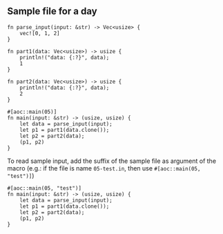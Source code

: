 ## Sample file for a day

```
fn parse_input(input: &str) -> Vec<usize> {
    vec![0, 1, 2]
}

fn part1(data: Vec<usize>) -> usize {
    println!("data: {:?}", data);
    1
}

fn part2(data: Vec<usize>) -> usize {
    println!("data: {:?}", data);
    2
}

#[aoc::main(05)]
fn main(input: &str) -> (usize, usize) {
    let data = parse_input(input);
    let p1 = part1(data.clone());
    let p2 = part2(data);
    (p1, p2)
}
```

To read sample input, add the suffix of the sample file as argument
of the macro (e.g.: if the file is name `05-test.in`, then use `#[aoc::main(05, "test")]`)
```
#[aoc::main(05, "test")]
fn main(input: &str) -> (usize, usize) {
    let data = parse_input(input);
    let p1 = part1(data.clone());
    let p2 = part2(data);
    (p1, p2)
}
```

